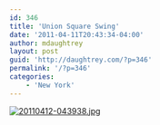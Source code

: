 ```yaml
---
id: 346
title: 'Union Square Swing'
date: '2011-04-11T20:43:34-04:00'
author: mdaughtrey
layout: post
guid: 'http://daughtrey.com/?p=346'
permalink: '/?p=346'
categories:
    - 'New York'
---
```


[![20110412-043938.jpg](http://daughtrey.com/wp-content/uploads/2011/04/20110412-043938.jpg)](http://daughtrey.com/wp-content/uploads/2011/04/20110412-043938.jpg)